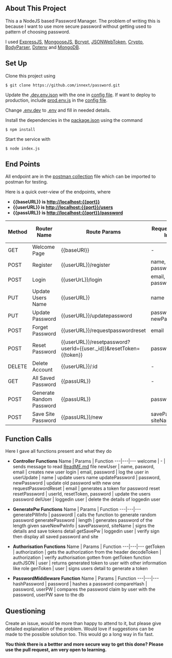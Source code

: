## About This Project

This a a NodeJS based Password Manager. The problem of writing this is because I want to use more secure password without getting used to pattern of choosing password.

I used [ExpressJS](), [MongooseJS](), [Bcrypt](), [JSONWebToken](), [Crypto](), [BodyParser](), [Dotenv]() and [MongoDB]().

## Set Up

Clone this project using

```
$ git clone https://github.com/innext/password.git
```
Update the [.dev.env.json]("./.dev-env.json") with the one in [config file]("./config/env"). If want to deploy to production, include [prod.env.js]() in the [config file]("./config/env).

Change [.env.dev]("./.env.dev") to [.env]() and fill in needed details.

Install the dependencies in the [package.json]("./package.json") using the command
```
$ npm install
```
Start the service with
```
$ node index.js
```

## End Points

All endpoint are in the [postman collection]("./pass.postman_collection.json") file which can be imported to postman for testing.

Here is a quick over-view of the endpoints, where
* **{{baseURL}} is [http://localhost:{{port}}]()**
* **{{userURL}} is [http://localhost:{{port}}/users]()**
* **{{passURL}} is [http://localhost:{{port}}/password]()**

Method | Router Name | Route Params | Request Body Info | Query Params Info | Path Params | Auth
---|---|---|---|---|---|--- 
GET | Welcome Page | {{baseURl}} | - | - | - | No
POST | Register | {{userURL}}/register | name, email, password | - | - | No
POST | Login | {{userUrL}}/login | email, password | - | - | No
PUT | Update Users Name | {{userURL}} | name | - | - | Yes
PUT | Update Password | {{userURL}}/updatepassword | password, newPassword | - | - | Yes
POST | Forget Password | {{userURL}}/requestpasswordreset | email | - | - | No
POST | Reset Password | {{userURL}}/resetpassword?userId={{user._id}}&resetToken={{token}} | password | userId, resetToken | - | No
DELETE | Delete Account | {{userURL}}/:id | - | - | id | Yes
GET | All Saved Password | {{passURL}} | - | - | - | Yes
POST | Generate Random Password | {{passURL}} | passwordl | - | - | No
POST | Save Site Password | {{passURL}}/new | savePassword, siteName | - | - | No

## Function Calls

Here I gave all functions present and what they do

* **Controller Functions**
    Name | Params | Function
    ---|---|---
    welcome | - | sends message to read [ReadME.md]("./README.md") file
    newUser | name, pasword, email | creates new user
    login | email, password | log the user in
    userUpdate | name | update users name
    updatePassword | password, newPassword | update old password with new one
    requestPasswordReset | email | generates a token for password reset
    resetPassword | userId, resetToken, password | update the users password
    delUser | loggedin user | delete the details of loggedin user

* **GeneratePw Functions**
    Name | Params | Function
    ---|---|---
    generatePWInfo | passwordl | calls the function to generate random password
    generatePassword | length | generates password of the length given
    saveNewPwInfo | savePassword, siteName | signs the details and save tokens detail
    getSavePw | loggedin user | verify sign then display all saved password and site

* **Authorisation Functions**
    Name | Params | Function
    ---|---|---
    getToken | authorization | gets the authorization from the header
    decodeToken | authorization | verify authorisation gotten from getToken function
    authJSON | user | returns generated token to user with other information like role
    genToken | user | signs users detail to generate a token

* **PasswordMiddleware Function**
    Name | Params | Function
    ---|---|---
    hashPassword | password | hashes a password
    compareHash | password, userPW | compares the password claim by user with the password, userPW save to the db

## Questioning

Create an issue, would be more than happy to attend to it, but please give detailed explaination of the problem. Would love if suggestions can be made to the possible solution too. This would go a long way in fix fast.

**You think there is a bettter and more secure way to get this done? Please use the pull request, am very open to learning.**